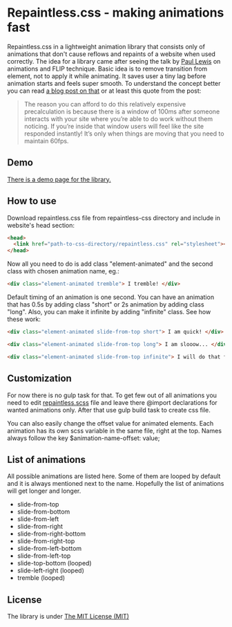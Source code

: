 # Repaintless.css - making animations fast

Repaintless.css in a lightweight animation library that consists only of animations that don't cause reflows and repaints of a website when used correctly. The idea for a library came after seeing the talk by [Paul Lewis](https://twitter.com/aerotwist) on animations and FLIP technique. Basic idea is to remove transition from element, not to apply it while animating. It saves user a tiny lag before animation starts and feels super smooth. To understand the concept better you can read [a blog post on that](https://aerotwist.com/blog/flip-your-animations/) or at least this quote from the post:

> The reason you can afford to do this relatively expensive precalculation is because there is a window of 100ms after someone interacts with your site where you’re able to do work without them noticing. If you’re inside that window users will feel like the site responded instantly! It’s only when things are moving that you need to maintain 60fps.

## Demo

[There is a demo page for the library.](http://szynszyliszys.github.io/repaintless/)

## How to use

Download repaintless.css file from repaintless-css directory and include in website's head section:

```html
<head>
  <link href="path-to-css-directory/repaintless.css" rel="stylesheet"></link>
</head>
```

Now all you need to do is add class "element-animated" and the second class with chosen animation name, eg.:

```html
<div class="element-animated tremble"> I tremble! </div>
```

Default timing of an animation is one second. You can have an animation that has 0.5s by adding class "short" or 2s animation by adding class "long". Also, you can make it infinite by adding "infinite" class. See how these work:

```html
<div class="element-animated slide-from-top short"> I am quick! </div>

<div class="element-animated slide-from-top long"> I am slooow... </div>

<div class="element-animated slide-from-top infinite"> I will do that forever to drive you crazy! </div>
```

## Customization

For now there is no gulp task for that. To get few out of all animations you need to edit [repaintless.scss](https://github.com/szynszyliszys/repaintless/blob/master/app/scss/repaintless.scss) file and leave there @import declarations for wanted animations only. After that use gulp build task to create css file.

You can also easily change the offset value for animated elements. Each animation has its own scss  variable in the same file, right at the top. Names always follow the key $animation-name-offset: value;

## List of animations

All possible animations are listed here. Some of them are looped by default and it is always mentioned next to the name. Hopefully the list of animations will get longer and longer.

- slide-from-top
- slide-from-bottom
- slide-from-left
- slide-from-right
- slide-from-right-bottom
- slide-from-right-top
- slide-from-left-bottom
- slide-from-left-top
- slide-top-bottom (looped)
- slide-left-right (looped)
- tremble (looped)

## License

The library is under [The MIT License (MIT)](http://choosealicense.com/licenses/mit/)


